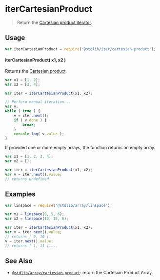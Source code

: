 <!--

@license Apache-2.0

Copyright (c) 2024 The Stdlib Authors.

Licensed under the Apache License, Version 2.0 (the "License");
you may not use this file except in compliance with the License.
You may obtain a copy of the License at

   http://www.apache.org/licenses/LICENSE-2.0

Unless required by applicable law or agreed to in writing, software
distributed under the License is distributed on an "AS IS" BASIS,
WITHOUT WARRANTIES OR CONDITIONS OF ANY KIND, either express or implied.
See the License for the specific language governing permissions and
limitations under the License.

-->

# iterCartesianProduct

> Return the [Cartesian product iterator][cartesian-product].

<section class="usage">

## Usage

```javascript
var iterCartesianProduct = require('@stdlib/iter/cartesian-product');
```

#### iterCartesianProduct( x1, x2 )

Returns the [Cartesian product][cartesian-product].

```javascript
var x1 = [1, 2];
var x2 = [3, 4];

var iter = iterCartesianProduct(x1, x2);

// Perform manual iteration...
var v;
while ( true ) {
    v = iter.next();
    if ( v.done ) {
        break;
    }
    console.log( v.value );
}
```

If provided one or more empty arrays, the function returns an empty array.

```javascript
var x1 = [1, 2, 3, 4];
var x2 = [];

var iter = iterCartesianProduct(x1, x2);
var v = iter.next().value;
// returns undefined
```

</section>

<!-- /.usage -->

<section class="notes">

</section>

<!-- /.notes -->

<section class="examples">

## Examples

<!-- eslint no-undef: "error" -->

```javascript
var linspace = require('@stdlib/array/linspace');

var x1 = linspace(0, 5, 6);
var x2 = linspace(10, 15, 6);

var iter = iterCartesianProduct(x1, x2);
var v = iter.next().value;
// returns [ 0, 10 ]
v = iter.next().value;
// returns [ 1, 11 ]....
```

</section>

<!-- /.examples -->

<!-- Section for related `stdlib` packages. Do not manually edit this section, as it is automatically populated. -->

<section class="related">

## See Also

-   <span class="package-name">[`@stdlib/array/cartesian-product`][@stdlib/array/cartesian-product]</span><span class="delimiter">: </span><span class="description">return the Cartesian Product Array.</span>

</section>

<!-- /.related -->

<!-- Section for all links. Make sure to keep an empty line after the `section` element and another before the `/section` close. -->

<section class="links">

[cartesian-product]: https://en.wikipedia.org/wiki/Cartesian_product

<!-- <related-links> -->

[@stdlib/array/cartesian-product]: https://github.com/stdlib-js/stdlib/tree/develop/lib/node_modules/%40stdlib/array/cartesian-product

<!-- </related-links> -->

</section>

<!-- /.links -->

